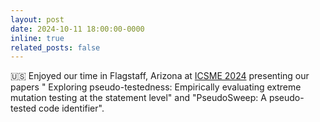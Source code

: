 ```yaml
---
layout: post
date: 2024-10-11 18:00:00-0000
inline: true
related_posts: false
---
```


🇺🇸 Enjoyed our time in Flagstaff, Arizona at [ICSME 2024](https://conf.researchr.org/home/icsme-2024) presenting our papers "
Exploring pseudo-testedness: Empirically evaluating extreme mutation testing at the statement level" and "PseudoSweep: A pseudo-tested code identifier".

